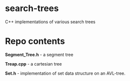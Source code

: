 # search-trees
C++ implementations of various search trees

# Repo contents 

**Segment_Tree.h** - a segment tree

**Treap.cpp** - a cartesian tree

**Set.h** - implementation of set data structure on an AVL-tree.

